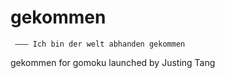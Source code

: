 # gekommen
     ——— Ich bin der welt abhanden gekommen
 gekommen for gomoku
                   launched by Justing Tang 
